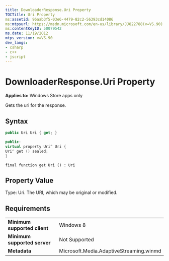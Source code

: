 ```yaml
---
title: DownloaderResponse.Uri Property
TOCTitle: Uri Property
ms:assetid: 96aab3f5-03e6-4479-82c2-56393cd14086
ms:mtpsurl: https://msdn.microsoft.com/en-us/library/JJ822788(v=VS.90)
ms:contentKeyID: 50079542
ms.date: 11/19/2012
mtps_version: v=VS.90
dev_langs:
- csharp
- c++
- jscript
---
```


# DownloaderResponse.Uri Property

**Applies to:** Windows Store apps only

Gets the uri for the response.

## Syntax

``` csharp
public Uri Uri { get; }
```

``` c++
public:
virtual property Uri^ Uri {
Uri^ get () sealed;
}
```

``` jscript
final function get Uri () : Uri
```

## Property Value

Type: Uri. The URI, which may be original or modified.

## Requirements

|||
|--- |--- |
|**Minimum supported client**|Windows 8|
|**Minimum supported server**|Not Supported|
|**Metadata**|Microsoft.Media.AdaptiveStreaming.winmd|

